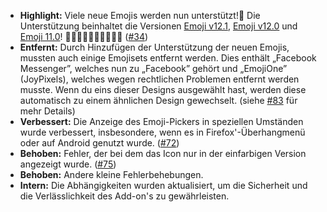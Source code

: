 * **Highlight:** Viele neue Emojis werden nun unterstützt!🥳 Die Unterstützung beinhaltet die Versionen [Emoji v12.1](https://emojipedia.org/emoji-12.1/), [Emoji v12.0](https://emojipedia.org/emoji-12.0/) und [Emoji 11.0](https://emojipedia.org/emoji-11.0/)! 🥰🥱👩‍🦽🦧🦦🦾🦘🏴‍☠️ ([#34](https://github.com/rugk/awesome-emoji-picker/issues/34))
* **Entfernt:** Durch Hinzufügen der Unterstützung der neuen Emojis, mussten auch einige Emojisets entfernt werden. Dies enthält „Facebook Messenger”, welches nun zu „Facebook” gehört und „EmojiOne” (JoyPixels), welches wegen rechtlichen Problemen entfernt werden musste. Wenn du eins dieser Designs ausgewählt hast, werden diese automatisch zu einem ähnlichen Design gewechselt. (siehe [#83](https://github.com/rugk/awesome-emoji-picker/issues/83#issuecomment-601781914) für mehr Details)
* **Verbessert:** Die Anzeige des Emoji-Pickers in speziellen Umständen wurde verbessert, insbesondere, wenn es in Firefox'-Überhangmenü oder auf Android genutzt wurde. ([#72](https://github.com/rugk/awesome-emoji-picker/issues/72))
* **Behoben:** Fehler, der bei dem das Icon nur in der einfarbigen Version angezeigt wurde. ([#75](https://github.com/rugk/awesome-emoji-picker/issues/75))
* **Behoben:** Andere kleine Fehlerbehebungen.
* **Intern:** Die Abhängigkeiten wurden aktualisiert, um die Sicherheit und die Verlässlichkeit des Add-on's zu gewährleisten.

